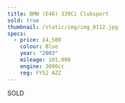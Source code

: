 ```yaml
---
title: BMW (E46) 330Ci Clubsport
sold: true
thumbnail: /static/img/img_0112.jpg
specs:
  - price: £4,500
    colour: Blue
    year: "2003"
    mileage: 101,000
    engine: 3000cc
    reg: FY52 AZZ
---
```

SOLD